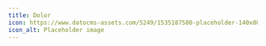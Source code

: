 ```yaml
---
title: Dolor
icon: https://www.datocms-assets.com/5249/1535187580-placeholder-140x80.png
icon_alt: Placeholder image
---
```


